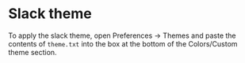 # Slack theme

To apply the slack theme, open Preferences -> Themes and paste the contents of `theme.txt` into the box at the bottom of the Colors/Custom theme section.
